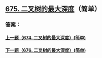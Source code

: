 ## [675. 二叉树的最大深度](https://leetcode-cn.com/problems/merge-two-sorted-lists/)（简单）





### 答案：



#### [上一题（674. 二叉树的最大深度）(简单)](https://github.com/sdwwld/leetCode/blob/master/src/main/java/com/wld/java/leetcode/leetCode0674.md)

#### [下一题（676. 二叉树的最大深度）(简单)](https://github.com/sdwwld/leetCode/blob/master/src/main/java/com/wld/java/leetcode/leetCode0676.md)